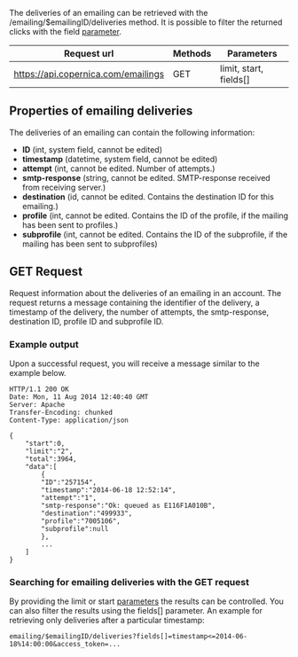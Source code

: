 The deliveries of an emailing can be retrieved with the
/emailing/\$emailingID/deliveries method. It is possible to filter the
returned clicks with the field
[parameter](./rest-api-parameters.en.md).

| Request url | Methods | Parameters |
| --- | --- | --- |
| https://api.copernica.com/emailings | GET | limit, start, fields[] |

Properties of emailing deliveries
---------------------------------

The deliveries of an emailing can contain the following information:

-   **ID** (int, system field, cannot be edited)
-   **timestamp** (datetime, system field, cannot be edited)
-   **attempt** (int, cannot be edited. Number of attempts.)
-   **smtp-response** (string, cannot be edited. SMTP-response received
    from receiving server.)
-   **destination** (id, cannot be edited. Contains the destination ID
    for this emailing.)
-   **profile** (int, cannot be edited. Contains the ID of the profile,
    if the mailing has been sent to profiles.)
-   **subprofile** (int, cannot be edited. Contains the ID of the
    subprofile, if the mailing has been sent to subprofiles)

GET Request
-----------

Request information about the deliveries of an emailing in an account.
The request returns a message containing the identifier of the delivery,
a timestamp of the delivery, the number of attempts, the smtp-response,
destination ID, profile ID and subprofile ID.

### Example output

Upon a successful request, you will receive a message similar to the
example below.

~~~~ {.language-javascript}
HTTP/1.1 200 OK
Date: Mon, 11 Aug 2014 12:40:40 GMT 
Server: Apache 
Transfer-Encoding: chunked 
Content-Type: application/json 

{
    "start":0,
    "limit":"2",
    "total":3964,
    "data":[
        {
        "ID":"257154",
        "timestamp":"2014-06-18 12:52:14",
        "attempt":"1",
        "smtp-response":"Ok: queued as E116F1A010B",
        "destination":"499933",
        "profile":"7005106",
        "subprofile":null
        }, 
        ...
    ]
}
~~~~

### Searching for emailing deliveries with the GET request

By providing the limit or start
[parameters](./rest-api-parameters.en.md)
the results can be controlled. You can also filter the results using the
fields[] parameter. An example for retrieving only deliveries after a
particular timestamp:

~~~~ {.language-javascript}
emailing/$emailingID/deliveries?fields[]=timestamp<=2014-06-18%14:00:00&access_token=...
~~~~

